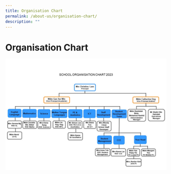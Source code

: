 ```yaml
---
title: Organisation Chart
permalink: /about-us/organisation-chart/
description: ""
---
```

# **Organisation Chart**

![](/images/School_Org_Chart_Jan%202023.jpg)